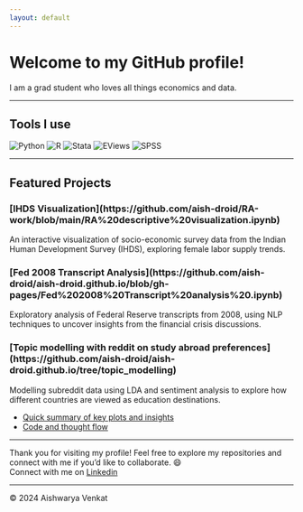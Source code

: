 ```yaml
---
layout: default
---
```


# Welcome to my GitHub profile!
I am a grad student who loves all things economics and data.

---

## Tools I use

<div class="shields">
    <img src="https://img.shields.io/badge/Python-3776AB?style=for-the-badge&logo=python&logoColor=white" alt="Python"/>
    <img src="https://img.shields.io/badge/R-276DC3?style=for-the-badge&logo=r&logoColor=white" alt="R"/>
    <img src="https://img.shields.io/badge/Stata-1F91CF?style=for-the-badge&logo=stata&logoColor=white" alt="Stata"/>
    <img src="https://img.shields.io/badge/EViews-003366?style=for-the-badge&logo=eviews&logoColor=white" alt="EViews"/>
    <img src="https://img.shields.io/badge/SPSS-FF9900?style=for-the-badge&logo=spss&logoColor=white" alt="SPSS"/>
</div>

---

## Featured Projects

<div class="project-card">
    <div class="card">
        <h3>[IHDS Visualization](https://github.com/aish-droid/RA-work/blob/main/RA%20descriptive%20visualization.ipynb)</h3>
        <p>An interactive visualization of socio-economic survey data from the Indian Human Development Survey (IHDS), exploring female labor supply trends.</p>
    </div>
    <div class="card">
        <h3>[Fed 2008 Transcript Analysis](https://github.com/aish-droid/aish-droid.github.io/blob/gh-pages/Fed%202008%20Transcript%20analysis%20.ipynb)</h3>
        <p>Exploratory analysis of Federal Reserve transcripts from 2008, using NLP techniques to uncover insights from the financial crisis discussions.</p>
    </div>
</div>

<div class="project-card">
    <div class="card">
        <h3>[Topic modelling with reddit on study abroad preferences](https://github.com/aish-droid/aish-droid.github.io/tree/topic_modelling)</h3>
        <p>Modelling subreddit data using LDA and sentiment analysis to explore how different countries are viewed as education destinations.</p>
        <ul>
            <li><a href="https://github.com/aish-droid/aish-droid.github.io/blob/topic_modelling/Summary%20of%20insights.docx">Quick summary of key plots and insights</a></li>
            <li><a href="https://colab.research.google.com/drive/1dxGjomuwo9Ihg0ysc_xyL50v1VbYCiCh?usp=sharing">Code and thought flow</a></li>
        </ul>
    </div>
</div>

---

Thank you for visiting my profile! Feel free to explore my repositories and connect with me if you’d like to collaborate. 😄  
Connect with me on [Linkedin](https://www.linkedin.com/in/aishwarya-venkat-/)

---

<footer>
    © 2024 Aishwarya Venkat
</footer>
